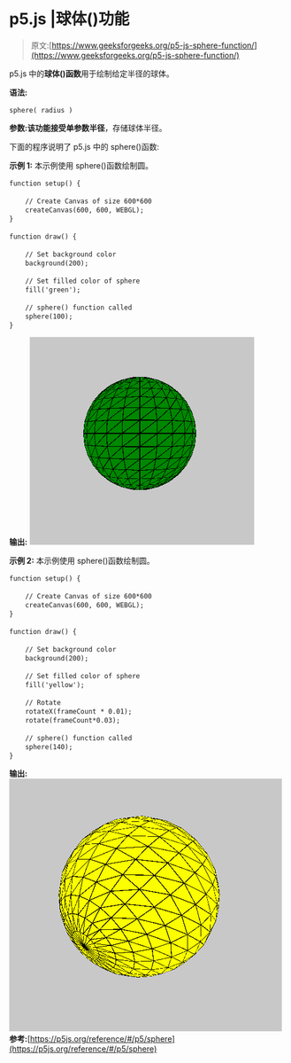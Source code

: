 # p5.js |球体()功能

> 原文:[https://www.geeksforgeeks.org/p5-js-sphere-function/](https://www.geeksforgeeks.org/p5-js-sphere-function/)

p5.js 中的**球体()函数**用于绘制给定半径的球体。

**语法:**

```
sphere( radius )
```

**参数:**该功能接受单参数**半径**，存储球体半径。

下面的程序说明了 p5.js 中的 sphere()函数:

**示例 1:** 本示例使用 sphere()函数绘制圆。

```
function setup() {

    // Create Canvas of size 600*600
    createCanvas(600, 600, WEBGL);
}

function draw() {

    // Set background color
    background(200);

    // Set filled color of sphere
    fill('green');

    // sphere() function called
    sphere(100);
}
```

**输出:**
![](img/b5cda961a1c1d4610dc40b27b2835485.png)

**示例 2:** 本示例使用 sphere()函数绘制圆。

```
function setup() {

    // Create Canvas of size 600*600
    createCanvas(600, 600, WEBGL);
}

function draw() {

    // Set background color
    background(200);

    // Set filled color of sphere
    fill('yellow');

    // Rotate 
    rotateX(frameCount * 0.01);
    rotate(frameCount*0.03);

    // sphere() function called
    sphere(140);
}
```

**输出:**
![](img/c6dddf43cf41fa7aa542b5a5605ff2d1.png)
**参考:**[https://p5js.org/reference/#/p5/sphere](https://p5js.org/reference/#/p5/sphere)